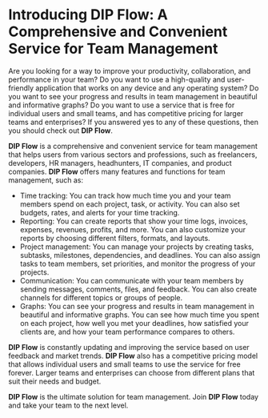 # Introducing **DIP Flow**: A Comprehensive and Convenient Service for Team Management

Are you looking for a way to improve your productivity, collaboration, and performance in your team? Do you want to use a high-quality and user-friendly application that works on any device and any operating system? Do you want to see your progress and results in team management in beautiful and informative graphs? Do you want to use a service that is free for individual users and small teams, and has competitive pricing for larger teams and enterprises? If you answered yes to any of these questions, then you should check out **DIP Flow**.

**DIP Flow** is a comprehensive and convenient service for team management that helps users from various sectors and professions, such as freelancers, developers, HR managers, headhunters, IT companies, and product companies. **DIP Flow** offers many features and functions for team management, such as:

- Time tracking: You can track how much time you and your team members spend on each project, task, or activity. You can also set budgets, rates, and alerts for your time tracking.
- Reporting: You can create reports that show your time logs, invoices, expenses, revenues, profits, and more. You can also customize your reports by choosing different filters, formats, and layouts.
- Project management: You can manage your projects by creating tasks, subtasks, milestones, dependencies, and deadlines. You can also assign tasks to team members, set priorities, and monitor the progress of your projects.
- Communication: You can communicate with your team members by sending messages, comments, files, and feedback. You can also create channels for different topics or groups of people.
- Graphs: You can see your progress and results in team management in beautiful and informative graphs. You can see how much time you spent on each project, how well you met your deadlines, how satisfied your clients are, and how your team performance compares to others.

**DIP Flow** is constantly updating and improving the service based on user feedback and market trends. **DIP Flow** also has a competitive pricing model that allows individual users and small teams to use the service for free forever. Larger teams and enterprises can choose from different plans that suit their needs and budget.

**DIP Flow** is the ultimate solution for team management. Join **DIP Flow** today and take your team to the next level.

